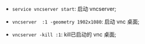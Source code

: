 * `service vncserver start`: 启动 vncserver;

* `vncserver  :1 -geometry 1902x1080`: 启动 vnc 桌面;
* `vncserver -kill :1`: kill已启动的 vnc 桌面;